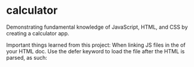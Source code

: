 # calculator

Demonstrating fundamental knowledge of JavaScript, HTML, and CSS by creating a calculator app.

Important things learned from this project:
When linking JS files in the <head> of your HTML doc. Use the defer keyword
to load the file after the HTML is parsed, as such:

<head>
  <script src="js-file.js" defer></script>
</head>
